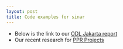 ```yaml
---
layout: post
title: Code examples for sinar
---
```


* Below is the link to our [ODL Jakarta report](https://github.com/Sinar/popit_ng/blob/master/docs/odl-jakarta-report/ODL%20Jakarta%20-%20Popit%20Next%20Gen%20Technical%20Note.ipynb)
* Our recent research for [PPR Projects](https://github.com/Sinar/ppr-survey) 
